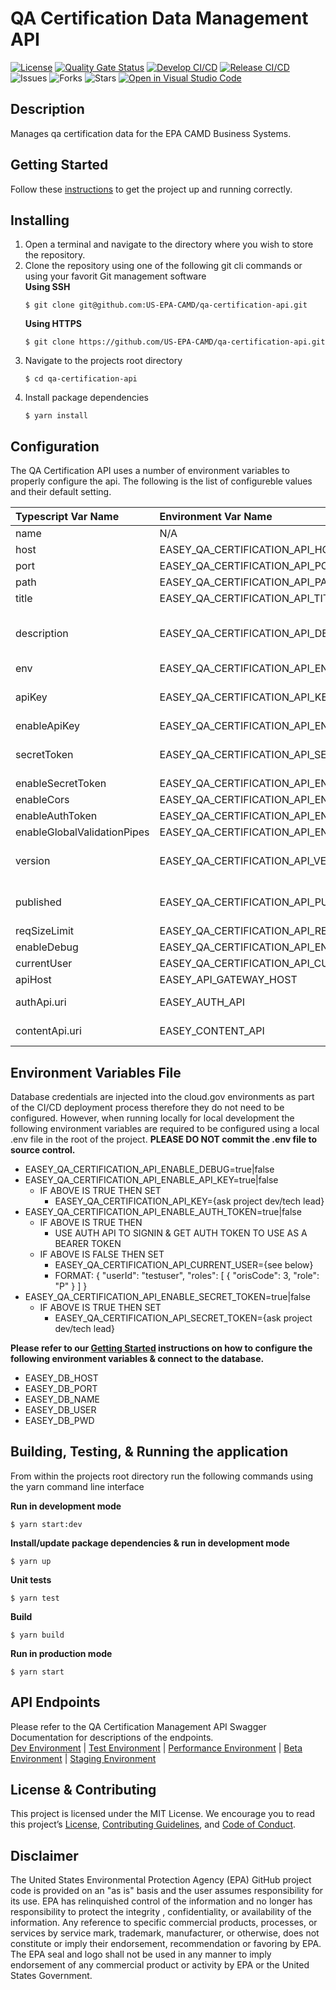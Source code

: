 # QA Certification Data Management API

[![License](https://img.shields.io/github/license/US-EPA-CAMD/easey-qa-certification-api)](https://github.com/US-EPA-CAMD/easey-qa-certification-api/blob/develop/LICENSE)
[![Quality Gate Status](https://sonarcloud.io/api/project_badges/measure?project=US-EPA-CAMD_easey-qa-certification-api&metric=alert_status)](https://sonarcloud.io/dashboard?id=US-EPA-CAMD_easey-qa-certification-api)
[![Develop CI/CD](https://github.com/US-EPA-CAMD/easey-qa-certification-api/workflows/Develop%20Branch%20Workflow/badge.svg)](https://github.com/US-EPA-CAMD/easey-qa-certification-api/actions)
[![Release CI/CD](https://github.com/US-EPA-CAMD/easey-qa-certification-api/workflows/Release%20Branch%20Workflow/badge.svg)](https://github.com/US-EPA-CAMD/easey-qa-certification-api/actions)
![Issues](https://img.shields.io/github/issues/US-EPA-CAMD/easey-qa-certification-api)
![Forks](https://img.shields.io/github/forks/US-EPA-CAMD/easey-qa-certification-api)
![Stars](https://img.shields.io/github/stars/US-EPA-CAMD/easey-qa-certification-api)
[![Open in Visual Studio Code](https://open.vscode.dev/badges/open-in-vscode.svg)](https://open.vscode.dev/US-EPA-CAMD/easey-qa-certification-api)

## Description
Manages qa certification data for the EPA CAMD Business Systems.

## Getting Started
Follow these [instructions](https://github.com/US-EPA-CAMD/devops/blob/master/GETTING-STARTED.md) to get the project up and running correctly.

## Installing
1. Open a terminal and navigate to the directory where you wish to store the repository.
2. Clone the repository using one of the following git cli commands or using your favorit Git management software<br>
    **Using SSH**
    ```
    $ git clone git@github.com:US-EPA-CAMD/qa-certification-api.git
    ```
    **Using HTTPS**
    ```
    $ git clone https://github.com/US-EPA-CAMD/qa-certification-api.git
    ```
3. Navigate to the projects root directory
    ```
    $ cd qa-certification-api
    ```
4. Install package dependencies
    ```
    $ yarn install
    ```

## Configuration
The QA Certification API uses a number of environment variables to properly configure the api. The following is the list of configureble values and their default setting.

| Typescript Var Name | Environment Var Name | Default Value | Comment |
| :------------------ | :------------------- | :------------ | :------ |
| name | N/A | qa-certification-api | Fixed value |
| host | EASEY_QA_CERTIFICATION_API_HOST | localhost | Configurable
| port | EASEY_QA_CERTIFICATION_API_PORT | 8070 | Configurable |
| path | EASEY_QA_CERTIFICATION_API_PATH | qa-certification-mgmt | Configurable |
| title | EASEY_QA_CERTIFICATION_API_TITLE | QA Certification Management | Configurable |
| description | EASEY_QA_CERTIFICATION_API_DESCRIPTION | QA & Certification management API endpoints for qa test data, qa cert events, and test extension & exemption data | Configurable |
| env | EASEY_QA_CERTIFICATION_API_ENV | local-dev | Configurable |
| apiKey | EASEY_QA_CERTIFICATION_API_KEY | *** | Dynamically set by CI/CD workflow |
| enableApiKey | EASEY_QA_CERTIFICATION_API_ENABLE_API_KEY | false | Configurable |
| secretToken | EASEY_QA_CERTIFICATION_API_SECRET_TOKEN | *** | Dynamically set by CI/CD workflow |
| enableSecretToken | EASEY_QA_CERTIFICATION_API_ENABLE_SECRET_TOKEN | false | Configurable |
| enableCors | EASEY_QA_CERTIFICATION_API_ENABLE_CORS | true | Configurable |
| enableAuthToken | EASEY_QA_CERTIFICATION_API_ENABLE_AUTH_TOKEN | false | Configurable |
| enableGlobalValidationPipes | EASEY_QA_CERTIFICATION_API_ENABLE_GLOBAL_VALIDATION_PIPE | true | Configurable |
| version | EASEY_QA_CERTIFICATION_API_VERSION | v0.0.0 | Dynamically set by CI/CD workflow |
| published | EASEY_QA_CERTIFICATION_API_PUBLISHED | local | Dynamically set by CI/CD workflow |
| reqSizeLimit | EASEY_QA_CERTIFICATION_API_REQ_SIZE_LIMIT | 1mb | Configurable |
| enableDebug | EASEY_QA_CERTIFICATION_API_ENABLE_DEBUG | false | Configurable |
| currentUser | EASEY_QA_CERTIFICATION_API_CURRENT_USER | {} | Configurable |
| apiHost | EASEY_API_GATEWAY_HOST | api.epa.gov/easey/dev | Configurable |
| authApi.uri | EASEY_AUTH_API | https://api.epa.gov/easey/dev/auth-mgmt | Configurable |
| contentApi.uri | EASEY_CONTENT_API | https://api.epa.gov/easey/dev/content-mgmt | Configurable |

## Environment Variables File
Database credentials are injected into the cloud.gov environments as part of the CI/CD deployment process therefore they do not need to be configured. However, when running locally for local development the following environment variables are required to be configured using a local .env file in the root of the project. **PLEASE DO NOT commit the .env file to source control.**

- EASEY_QA_CERTIFICATION_API_ENABLE_DEBUG=true|false
- EASEY_QA_CERTIFICATION_API_ENABLE_API_KEY=true|false
  - IF ABOVE IS TRUE THEN SET
    - EASEY_QA_CERTIFICATION_API_KEY={ask project dev/tech lead}
- EASEY_QA_CERTIFICATION_API_ENABLE_AUTH_TOKEN=true|false
  - IF ABOVE IS TRUE THEN
    - USE AUTH API TO SIGNIN & GET AUTH TOKEN TO USE AS A BEARER TOKEN
  - IF ABOVE IS FALSE THEN SET
    - EASEY_QA_CERTIFICATION_API_CURRENT_USER={see below}
    - FORMAT: { "userId": "testuser", "roles": [ { "orisCode": 3, "role": "P" } ] }
- EASEY_QA_CERTIFICATION_API_ENABLE_SECRET_TOKEN=true|false
  - IF ABOVE IS TRUE THEN SET
    - EASEY_QA_CERTIFICATION_API_SECRET_TOKEN={ask project dev/tech lead}

**Please refer to our [Getting Started](https://github.com/US-EPA-CAMD/devops/blob/master/GETTING-STARTED.md) instructions on how to configure the following environment variables & connect to the database.**
- EASEY_DB_HOST
- EASEY_DB_PORT
- EASEY_DB_NAME
- EASEY_DB_USER
- EASEY_DB_PWD

## Building, Testing, & Running the application
From within the projects root directory run the following commands using the yarn command line interface

**Run in development mode**
```
$ yarn start:dev
```

**Install/update package dependencies & run in development mode**
```
$ yarn up
```

**Unit tests**
```
$ yarn test
```

**Build**
```
$ yarn build
```

**Run in production mode**
```
$ yarn start
```

## API Endpoints
Please refer to the QA Certification Management API Swagger Documentation for descriptions of the endpoints.<br>
[Dev Environment](https://api.epa.gov/easey/dev/qa-certification-mgmt/swagger/) | [Test Environment](https://api.epa.gov/easey/test/qa-certification-mgmt/swagger/) |  [Performance Environment](https://api.epa.gov/easey/perf/qa-certification-mgmt/swagger/) | [Beta Environment](https://api.epa.gov/easey/beta/qa-certification-mgmt/swagger/) | [Staging Environment](https://api.epa.gov/easey/staging/qa-certification-mgmt/swagger/)

## License & Contributing
This project is licensed under the MIT License. We encourage you to read this project’s [License](LICENSE), [Contributing Guidelines](CONTRIBUTING.md), and [Code of Conduct](CODE-OF-CONDUCT.md).

## Disclaimer
The United States Environmental Protection Agency (EPA) GitHub project code is provided on an "as is" basis and the user assumes responsibility for its use. EPA has relinquished control of the information and no longer has responsibility to protect the integrity , confidentiality, or availability of the information. Any reference to specific commercial products, processes, or services by service mark, trademark, manufacturer, or otherwise, does not constitute or imply their endorsement, recommendation or favoring by EPA. The EPA seal and logo shall not be used in any manner to imply endorsement of any commercial product or activity by EPA or the United States Government.
